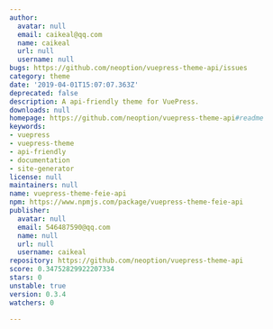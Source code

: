 ```yaml
---
author:
  avatar: null
  email: caikeal@qq.com
  name: caikeal
  url: null
  username: null
bugs: https://github.com/neoption/vuepress-theme-api/issues
category: theme
date: '2019-04-01T15:07:07.363Z'
deprecated: false
description: A api-friendly theme for VuePress.
downloads: null
homepage: https://github.com/neoption/vuepress-theme-api#readme
keywords:
- vuepress
- vuepress-theme
- api-friendly
- documentation
- site-generator
license: null
maintainers: null
name: vuepress-theme-feie-api
npm: https://www.npmjs.com/package/vuepress-theme-feie-api
publisher:
  avatar: null
  email: 546487590@qq.com
  name: null
  url: null
  username: caikeal
repository: https://github.com/neoption/vuepress-theme-api
score: 0.34752829922207334
stars: 0
unstable: true
version: 0.3.4
watchers: 0

---
```


